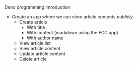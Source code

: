 Deno programming introduction

- Create an app where we can store article contents _publicly_
  - Create article
    - With title
    - With content (markdown using the FCC app)
    - With author name
  - View article list
  - View article content
  - Update article content
  - Delete article
